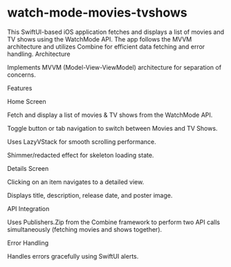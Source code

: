 # watch-mode-movies-tvshows
This SwiftUI-based iOS application fetches and displays a list of movies and TV shows using the WatchMode API. The app follows the MVVM architecture and utilizes Combine for efficient data fetching and error handling.
Architecture

Implements MVVM (Model-View-ViewModel) architecture for separation of concerns.

Features

Home Screen

Fetch and display a list of movies & TV shows from the WatchMode API.

Toggle button or tab navigation to switch between Movies and TV Shows.

Uses LazyVStack for smooth scrolling performance.

Shimmer/redacted effect for skeleton loading state.

Details Screen

Clicking on an item navigates to a detailed view.

Displays title, description, release date, and poster image.

API Integration

Uses Publishers.Zip from the Combine framework to perform two API calls simultaneously (fetching movies and shows together).

Error Handling

Handles errors gracefully using SwiftUI alerts.

